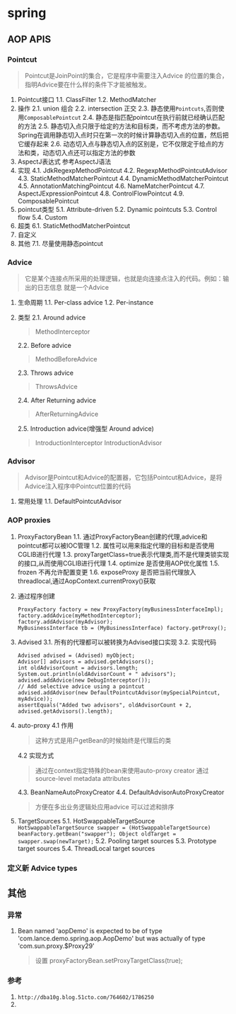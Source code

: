 #   spring
##  AOP APIS
### Pointcut
>Pointcut是JoinPoint的集合，它是程序中需要注入Advice 的位置的集合，指明Advice要在什么样的条件下才能被触发。
1.  Pointcut接口
    1.1.  ClassFilter
    1.2.  MethodMatcher
2.  操作
    2.1.    union 组合
    2.2.    intersection 正交
    2.3.    静态使用`Pointcuts`,否则使用`ComposablePointcut`
    2.4.    静态是指匹配pointcut在执行前就已经确认匹配的方法
    2.5.    静态切入点只限于给定的方法和目标类，而不考虑方法的参数。Spring在调用静态切入点时只在第一次的时候计算静态切入点的位置，然后把它缓存起来
    2.6.     动态切入点与静态切入点的区别是，它不仅限定于给点的方法和类，动态切入点还可以指定方法的参数
3.  AspectJ表达式
    参考AspectJ语法
4.  实现
    4.1.    JdkRegexpMethodPointcut
    4.2.    RegexpMethodPointcutAdvisor
    4.3.    StaticMethodMatcherPointcut
    4.4.    DynamicMethodMatcherPointcut
    4.5.    AnnotationMatchingPointcut
    4.6.    NameMatcherPointcut
    4.7.    AspectJExpressionPointcut
    4.8.    ControlFlowPointcut
    4.9.    ComposablePointcut
5.  pointcut类型
    5.1.    Attribute-driven
    5.2.    Dynamic pointcuts
    5.3.    Control flow
    5.4.    Custom
6.  超类
    6.1.    StaticMethodMatcherPointcut
7.  自定义
7.  其他
    7.1.    尽量使用静态pointcut
    
### Advice
>   它是某个连接点所采用的处理逻辑，也就是向连接点注入的代码。例如：输出的日志信息   就是一个Advice
1.  生命周期
    1.1.    Per-class advice
    1.2.    Per-instance
2.  类型
    2.1.    Around advice
    >   MethodInterceptor
    
    2.2.    Before advice
    >   MethodBeforeAdvice
    
    2.3.    Throws advice
    >   ThrowsAdvice
    
    2.4.    After Returning advice
    >   AfterReturningAdvice
    
    2.5.    Introduction advice(增强型 Around advice)
    >   IntroductionInterceptor
    >   IntroductionAdvisor

### Advisor
>Advisor是Pointcut和Advice的配置器，它包括Pointcut和Advice，是将Advice注入程序中Pointcut位置的代码
1.  常用处理
    1.1.    DefaultPointcutAdvisor
    
### AOP proxies
1.  ProxyFactoryBean
    1.1.    通过ProxyFactoryBean创建的代理,advice和pointcut都可以被IOC管理
    1.2.    属性可以用来指定代理的目标和是否使用CGLIB进行代理
    1.3.    proxyTargetClass=true表示代理类,而不是代理类锁实现的接口,从而使用CGLIB进行代理
    1.4.    optimize    是否使用AOP优化属性
    1.5.    frozen      不再允许配置变更
    1.6.    exposeProxy 是否把当前代理放入threadlocal,通过AopContext.currentProxy()获取
2.  通过程序创建
    ```
    ProxyFactory factory = new ProxyFactory(myBusinessInterfaceImpl);
    factory.addAdvice(myMethodInterceptor);
    factory.addAdvisor(myAdvisor);
    MyBusinessInterface tb = (MyBusinessInterface) factory.getProxy();
    ```
    
3.  Advised
    3.1.    所有的代理都可以被转换为Advised接口实现
    3.2.    实现代码
    ```
    Advised advised = (Advised) myObject;
    Advisor[] advisors = advised.getAdvisors();
    int oldAdvisorCount = advisors.length;
    System.out.println(oldAdvisorCount + " advisors");
    advised.addAdvice(new DebugInterceptor());
    // Add selective advice using a pointcut
    advised.addAdvisor(new DefaultPointcutAdvisor(mySpecialPointcut, myAdvice));
    assertEquals("Added two advisors", oldAdvisorCount + 2, advised.getAdvisors().length);
    ```

4.  auto-proxy
    4.1 作用
    >   这种方式是用户getBean的时候始终是代理后的类
    
    4.2 实现方式
    >   通过在context指定特殊的bean来使用auto-proxy creator
    >   通过source-level metadata attributes
    
    4.3.    BeanNameAutoProxyCreator
    4.4.    DefaultAdvisorAutoProxyCreator
    >   方便在多出业务逻辑处应用advice
    >   可以过滤和排序
    
5.  TargetSources
    5.1.    HotSwappableTargetSource
        ```
        HotSwappableTargetSource swapper = (HotSwappableTargetSource) beanFactory.getBean("swapper");
        Object oldTarget = swapper.swap(newTarget);
        ```
    5.2.    Pooling target sources
    5.3.    Prototype target sources
    5.4.    ThreadLocal target sources
    
### 定义新 Advice types


##  其他
### 异常
1.  Bean named 'aopDemo' is expected to be of type 'com.lance.demo.spring.aop.AopDemo' but was actually of type 'com.sun.proxy.$Proxy29'
    >设置 proxyFactoryBean.setProxyTargetClass(true);


### 参考
1.  `http://dba10g.blog.51cto.com/764602/1786250`
2.

    
    
